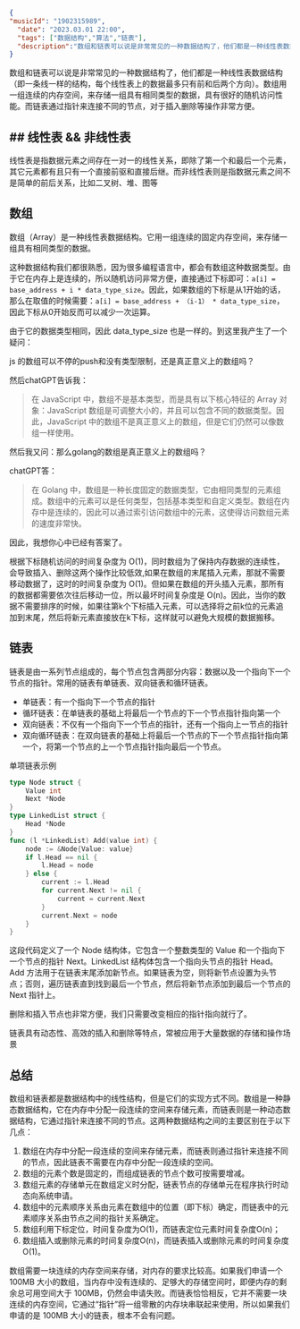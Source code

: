 ```json
{
"musicId": "1902315989",
  "date": "2023.03.01 22:00",
  "tags": ["数据结构","算法","链表"],
  "description":"数组和链表可以说是非常常见的一种数据结构了，他们都是一种线性表数据结构（即一条线一样的结构，每个线性表上的数据最多只有前后两个方向）。数组用一组连续的内存空间，来存储一组具有相同类型的数据，具有很好的随机访问性能。而链表通过指针来连接不同的节点，对于插入删除等操作非常方便..."
}
```

数组和链表可以说是非常常见的一种数据结构了，他们都是一种线性表数据结构（即一条线一样的结构，每个线性表上的数据最多只有前和后两个方向）。数组用一组连续的内存空间，来存储一组具有相同类型的数据，具有很好的随机访问性能。而链表通过指针来连接不同的节点，对于插入删除等操作非常方便。

## ## 线性表 && 非线性表

线性表是指数据元素之间存在一对一的线性关系，即除了第一个和最后一个元素，其它元素都有且只有一个直接前驱和直接后继。而非线性表则是指数据元素之间不是简单的前后关系，比如二叉树、堆、图等

## 数组

数组（Array）是一种线性表数据结构。它用一组连续的固定内存空间，来存储一组具有相同类型的数据。

这种数据结构我们都很熟悉，因为很多编程语言中，都会有数组这种数据类型。由于它在内存上是连续的，所以随机访问非常方便，直接通过下标即可：```a[i] = base_address + i * data_type_size```。因此，如果数组的下标是从1开始的话，那么在取值的时候需要：```a[i] = base_address + （i-1） * data_type_size```，因此下标从0开始反而可以减少一次运算。

由于它的数据类型相同，因此 data_type_size 也是一样的。到这里我产生了一个疑问：

js 的数组可以不停的push和没有类型限制，还是真正意义上的数组吗？

然后chatGPT告诉我：

> 在 JavaScript 中，数组不是基本类型，而是具有以下核心特征的 Array 对象：JavaScript 数组是可调整大小的，并且可以包含不同的数据类型。因此，JavaScript 中的数组不是真正意义上的数组，但是它们仍然可以像数组一样使用。

然后我又问：那么golang的数组是真正意义上的数组吗？

chatGPT答：

> 在 Golang 中，数组是一种长度固定的数据类型，它由相同类型的元素组成。数组中的元素可以是任何类型，包括基本类型和自定义类型。数组在内存中是连续的，因此可以通过索引访问数组中的元素，这使得访问数组元素的速度非常快。

因此，我想你心中已经有答案了。

根据下标随机访问的时间复杂度为 O(1)，同时数组为了保持内存数据的连续性，会导致插入、删除这两个操作比较低效,如果在数组的末尾插入元素，那就不需要移动数据了，这时的时间复杂度为 O(1)。但如果在数组的开头插入元素，那所有的数据都需要依次往后移动一位，所以最坏时间复杂度是 O(n)。因此，当你的数据不需要排序的时候，如果往第k个下标插入元素，可以选择将之前k位的元素追加到末尾，然后将新元素直接放在k下标，这样就可以避免大规模的数据搬移。

## 链表

链表是由一系列节点组成的，每个节点包含两部分内容：数据以及一个指向下一个节点的指针。常用的链表有单链表、双向链表和循环链表。

- 单链表：有一个指向下一个节点的指针
- 循环链表：在单链表的基础上将最后一个节点的下一个节点指针指向第一个
- 双向链表：不仅有一个指向下一个节点的指针，还有一个指向上一节点的指针
- 双向循环链表：在双向链表的基础上将最后一个节点的下一个节点指针指向第一个，将第一个节点的上一个节点指针指向最后一个节点。

单项链表示例

```go
type Node struct {
    Value int
    Next *Node
}
type LinkedList struct {
    Head *Node
}
func (l *LinkedList) Add(value int) {
    node := &Node{Value: value}
    if l.Head == nil {
        l.Head = node
    } else {
        current := l.Head
        for current.Next != nil {
            current = current.Next
        }
        current.Next = node
    }
}
```

这段代码定义了一个 Node 结构体，它包含一个整数类型的 Value 和一个指向下一个节点的指针 Next。LinkedList 结构体包含一个指向头节点的指针 Head。Add 方法用于在链表末尾添加新节点。如果链表为空，则将新节点设置为头节点；否则，遍历链表直到找到最后一个节点，然后将新节点添加到最后一个节点的 Next 指针上。

删除和插入节点也非常方便，我们只需要改变相应的指针指向就行了。

链表具有动态性、高效的插入和删除等特点，常被应用于大量数据的存储和操作场景

## 总结

数组和链表都是数据结构中的线性结构，但是它们的实现方式不同。数组是一种静态数据结构，它在内存中分配一段连续的空间来存储元素，而链表则是一种动态数据结构，它通过指针来连接不同的节点。这两种数据结构之间的主要区别在于以下几点：

1. 数组在内存中分配一段连续的空间来存储元素，而链表则通过指针来连接不同的节点，因此链表不需要在内存中分配一段连续的空间。
2. 数组的元素个数是固定的，而组成链表的节点个数可按需要增减。
3. 数组元素的存储单元在数组定义时分配，链表节点的存储单元在程序执行时动态向系统申请。
4. 数组中的元素顺序关系由元素在数组中的位置（即下标）确定，而链表中的元素顺序关系由节点之间的指针关系确定。
5. 数组利用下标定位，时间复杂度为O(1)，而链表定位元素时间复杂度O(n)；
6. 数组插入或删除元素的时间复杂度O(n)，而链表插入或删除元素的时间复杂度O(1)。

数组需要一块连续的内存空间来存储，对内存的要求比较高。如果我们申请一个 100MB 大小的数组，当内存中没有连续的、足够大的存储空间时，即便内存的剩余总可用空间大于 100MB，仍然会申请失败。而链表恰恰相反，它并不需要一块连续的内存空间，它通过“指针”将一组零散的内存块串联起来使用，所以如果我们申请的是 100MB 大小的链表，根本不会有问题。
